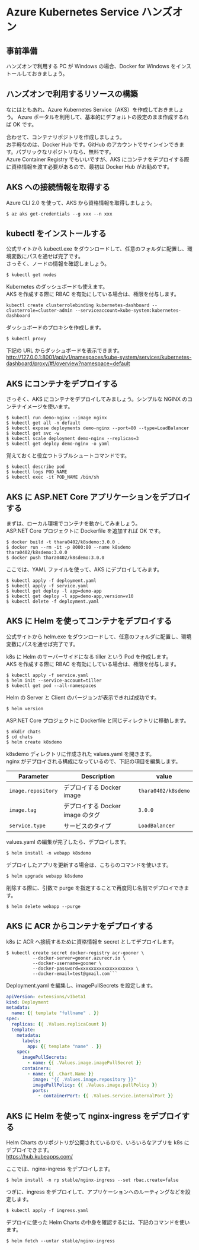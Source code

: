 # Azure Kubernetes Service ハンズオン

## 事前準備
ハンズオンで利用する PC が Windows の場合、Docker for Windows をインストールしておきましょう。

## ハンズオンで利用するリソースの構築
なにはともあれ、Azure Kubernetes Service（AKS）を作成しておきましょう。
Azure ポータルを利用して、基本的にデフォルトの設定のまま作成するれば OK です。

合わせて、コンテナリポジトリを作成しましょう。  
お手軽なのは、Docker Hub です。GitHub のアカウントでサインインできます。パブリックなリポジトリなら、無料です。  
Azure Container Registry でもいいですが、AKS にコンテナをデプロイする際に資格情報を渡す必要があるので、最初は Docker Hub がお勧めです。

## AKS への接続情報を取得する
Azure CLI 2.0 を使って、AKS から資格情報を取得しましょう。

```shell-session
$ az aks get-credentials --g xxx --n xxx
```

## kubectl をインストールする

公式サイトから kubectl.exe をダウンロードして、任意のフォルダに配置し、環境変数にパスを通せば完了です。  
さっそく、ノードの情報を確認しましょう。
```shell-session
$ kubectl get nodes
```
Kubernetes のダッシュボードも使えます。  
AKS を作成する際に RBAC を有効にしている場合は、権限を付与します。
```shell-session
kubectl create clusterrolebinding kubernetes-dashboard --clusterrole=cluster-admin --serviceaccount=kube-system:kubernetes-dashboard
```
ダッシュボードのプロキシを作成します。
```shell-session
$ kubectl proxy
```
下記の URL からダッシュボードを表示できます。  
http://127.0.0.1:8001/api/v1/namespaces/kube-system/services/kubernetes-dashboard/proxy/#!/overview?namespace=default

## AKS にコンテナをデプロイする
さっそく、AKS にコンテナをデプロイしてみましょう。シンプルな NGINX のコンテナイメージを使います。

```shell-session
$ kubectl run demo-nginx --image nginx
$ kubectl get all -n default
$ kubectl expose deployments demo-nginx --port=80 --type=LoadBalancer
$ kubectl get svc -w
$ kubectl scale deployment demo-nginx --replicas=3
$ kubectl get deploy demo-nginx -o yaml
```

覚えておくと役立つトラブルシュートコマンドです。

```shell-session
$ kubectl describe pod
$ kubectl logs POD_NAME
$ kubectl exec -it POD_NAME /bin/sh
```

## AKS に ASP.NET Core アプリケーションをデプロイする
まずは、ローカル環境でコンテナを動かしてみましょう。  
ASP.NET Core プロジェクトに Dockerfile を追加すれば OK です。

```shell-session
$ docker build -t thara0402/k8sdemo:3.0.0 .
$ docker run --rm -it -p 8000:80 --name k8sdemo thara0402/k8sdemo:3.0.0
$ docker push thara0402/k8sdemo:3.0.0
```

ここでは、YAML ファイルを使って、AKS にデプロイしてみます。

```shell-session
$ kubectl apply -f deployment.yaml
$ kubectl apply -f service.yaml
$ kubectl get deploy -l app=demo-app
$ kubectl get deploy -l app=demo-app,version=v10
$ kubectl delete -f deployment.yaml
```
## AKS に Helm を使ってコンテナをデプロイする
公式サイトから helm.exe をダウンロードして、任意のフォルダに配置し、環境変数にパスを通せば完了です。 

k8s に Helm のサーバーサイドになる tiller という Pod を作成します。  
AKS を作成する際に RBAC を有効にしている場合は、権限を付与します。
```shell-session
$ kubectl apply -f service.yaml
$ helm init --service-account=tiller
$ kubectl get pod --all-namespaces
```
Helm の Server と Client のバージョンが表示できれば成功です。
```shell-session
$ helm version
```

ASP.NET Core プロジェクトに Dockerfile と同じディレクトリに移動します。
```shell-session
$ mkdir chats
$ cd chats
$ helm create k8sdemo
```
k8sdemo ディレクトリに作成された values.yaml を開きます。  
nginx がデプロイされる構成になっているので、下記の項目を編集します。

Parameter | Description | value
--------- | ----------- | -------
`image.repository` | デプロイする Docker image | `thara0402/k8sdemo`
`image.tag` | デプロイする Docker image のタグ | `3.0.0`
`service.type` | サービスのタイプ | `LoadBalancer`

values.yaml の編集が完了したら、デプロイします。
```shell-session
$ helm install -n webapp k8sdemo
```

デプロイしたアプリを更新する場合は、こちらのコマンドを使います。
```shell-session
$ helm upgrade webapp k8sdemo
```

削除する際に、引数で purge を指定することで再度同じ名前でデプロイできます。
```shell-session
$ helm delete webapp --purge
```

## AKS に ACR からコンテナをデプロイする

k8s に ACR へ接続するために資格情報を secret としてデプロイします。

```shell-session
$ kubectl create secret docker-registry acr-gooner \
          --docker-server=gooner.azurecr.io \
          --docker-username=gooner \
          --docker-password=xxxxxxxxxxxxxxxxxxxx \
          --docker-email=test@gmail.com```
```

Deployment.yaml を編集し、imagePullSecrets を設定します。
```yaml
apiVersion: extensions/v1beta1
kind: Deployment
metadata:
  name: {{ template "fullname" . }}
spec:
  replicas: {{ .Values.replicaCount }}
  template:
    metadata:
      labels:
        app: {{ template "name" . }}
    spec:
      imagePullSecrets:
        - name: {{ .Values.image.imagePullSecret }}
      containers:
        - name: {{ .Chart.Name }}
          image: "{{ .Values.image.repository }}"
          imagePullPolicy: {{ .Values.image.pullPolicy }}
          ports:  
            - containerPort: {{ .Values.service.internalPort }}
```

## AKS に Helm を使って nginx-ingress をデプロイする

Helm Charts のリポジトリが公開されているので、いろいろなアプリを k8s にデプロイできます。  
https://hub.kubeapps.com/

ここでは、nginx-ingress をデプロイします。

```shell-session
$ helm install -n rp stable/nginx-ingress --set rbac.create=false
```

つぎに、ingress をデプロイして、アプリケーションへのルーティングなどを設定します。

```shell-session
$ kubectl apply -f ingress.yaml
```

デプロイに使った Helm Charts の中身を確認するには、下記のコマンドを使います。

```shell-session
$ helm fetch --untar stable/nginx-ingress
```


